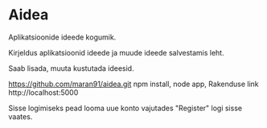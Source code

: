 # Aidea
Aplikatsioonide ideede kogumik.


Kirjeldus aplikatsioonid ideede ja muude ideede salvestamis leht.

Saab lisada, muuta kustutada ideesid.


https://github.com/maran91/aidea.git
npm install,
node app,
Rakenduse link http://localhost:5000

Sisse logimiseks pead looma uue konto vajutades "Register" logi sisse vaates.

